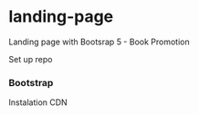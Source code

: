 # landing-page
Landing page with Bootsrap 5 - Book Promotion

Set up repo

### Bootstrap
Instalation CDN

